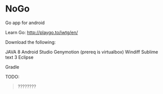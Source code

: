 # NoGo
Go app for android

Learn Go:
http://playgo.to/iwtg/en/

Download the following:

JAVA 8
Android Studio
Genymotion (prereq is virtualbox)
Windiff
Sublime text 3
Eclipse

Gradle

TODO:
>????????